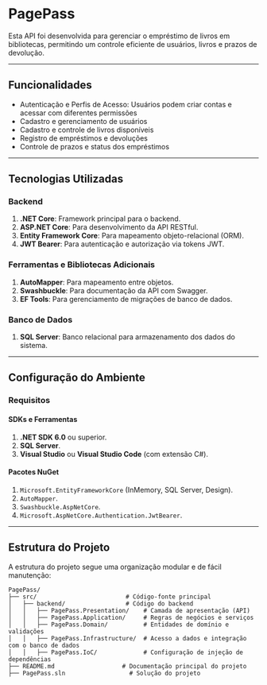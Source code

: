 # PagePass
Esta API foi desenvolvida para gerenciar o empréstimo de livros em bibliotecas, permitindo um controle eficiente de usuários, livros e prazos de devolução.

---

## Funcionalidades
- Autenticação e Perfis de Acesso: Usuários podem criar contas e acessar com diferentes permissões  
- Cadastro e gerenciamento de usuários
- Cadastro e controle de livros disponíveis
- Registro de empréstimos e devoluções
- Controle de prazos e status dos empréstimos

---

## Tecnologias Utilizadas
### Backend
1. **.NET Core**: Framework principal para o backend.
2. **ASP.NET Core**: Para desenvolvimento da API RESTful.
3. **Entity Framework Core**: Para mapeamento objeto-relacional (ORM).
4. **JWT Bearer**: Para autenticação e autorização via tokens JWT.

### Ferramentas e Bibliotecas Adicionais
1. **AutoMapper**: Para mapeamento entre objetos.
2. **Swashbuckle**: Para documentação da API com Swagger.
3. **EF Tools**: Para gerenciamento de migrações de banco de dados.

### Banco de Dados
1. **SQL Server**: Banco relacional para armazenamento dos dados do sistema.

---


## Configuração do Ambiente

### Requisitos

#### SDKs e Ferramentas
1. **.NET SDK 6.0** ou superior.
2. **SQL Server**.
3. **Visual Studio** ou **Visual Studio Code** (com extensão C#).

#### Pacotes NuGet
1. `Microsoft.EntityFrameworkCore` (InMemory, SQL Server, Design).
2. `AutoMapper`.
3. `Swashbuckle.AspNetCore`.
4. `Microsoft.AspNetCore.Authentication.JwtBearer`.

---
## Estrutura do Projeto

A estrutura do projeto segue uma organização modular e de fácil manutenção:

```plaintext
PagePass/
├── src/                         # Código-fonte principal
│   ├── backend/                 # Código do backend
│   │   ├── PagePass.Presentation/    # Camada de apresentação (API)
│   │   ├── PagePass.Application/     # Regras de negócios e serviços
│   │   ├── PagePass.Domain/          # Entidades de domínio e validações
│   │   ├── PagePass.Infrastructure/  # Acesso a dados e integração com o banco de dados
│   │   ├── PagePass.IoC/             # Configuração de injeção de dependências
├── README.md                   # Documentação principal do projeto
├── PagePass.sln                  # Solução do projeto



